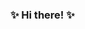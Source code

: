 ### ✨ Hi there! ✨
<!-- [![Linkedin](https://img.shields.io/badge/-LinkedIn-blue?style=flat&logo=Linkedin&logoColor=white)](https://www.linkedin.com/in/bibschan/)
[![Mail](https://img.shields.io/badge/-Email-c14438?style=flat&logo=Gmail&logoColor=white)](mailto:souzabibiana@hotmail.com)
 <p> Welcome to my Github page! Feel free to poke around my repositories and reach out if you'd like. I'm a frontend developer who's recently been working in the web3 and UXR space with technologies such as React and Angular. 
 <img align="right" alt="img" src="https://pbs.twimg.com/media/FjfrN4waUAAU99T?format=jpg&name=medium" width="50%" height="auto" /> 

- 🌱 &nbsp; Engineering Team Lead at 🌸 Blossom 🌸
- 📍 &nbsp; Vancouver, Canada

<h3> Things I am currently doing </h3>
- &nbsp Taking a more active role in the local community scene by hosting dev events! </br>
- &nbsp Trying to figure out where I can make the most impact on the causes I care about (climate change, women in tech and local community) </br>

<h3>🛠 Tech Stack</h3>
<code><img width="10%" src="https://www.vectorlogo.zone/logos/reactjs/reactjs-ar21.svg"></code>
<code><img width="10%" src="https://www.vectorlogo.zone/logos/angular/angular-ar21.svg"></code>
<code><img width="10%" src="https://www.vectorlogo.zone/logos/nodejs/nodejs-ar21.svg"></code>
<br />
 -->
